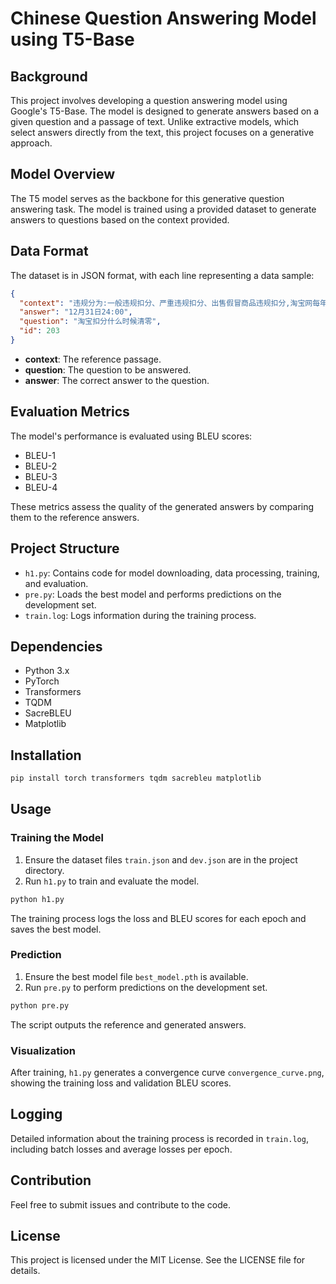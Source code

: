 # Chinese Question Answering Model using T5-Base

## Background

This project involves developing a question answering model using Google's T5-Base. The model is designed to generate answers based on a given question and a passage of text. Unlike extractive models, which select answers directly from the text, this project focuses on a generative approach.

## Model Overview

The T5 model serves as the backbone for this generative question answering task. The model is trained using a provided dataset to generate answers to questions based on the context provided.

## Data Format

The dataset is in JSON format, with each line representing a data sample:

```json
{
  "context": "违规分为:一般违规扣分、严重违规扣分、出售假冒商品违规扣分,淘宝网每年12月31日24:00点会对符合条件的扣分做清零处理,详情如下:|温馨提醒:由于出售假冒商品24≤N<48分,当年的24分不清零,所以会存在第一年和第二年的不同计分情况。",
  "answer": "12月31日24:00",
  "question": "淘宝扣分什么时候清零",
  "id": 203
}
```

- **context**: The reference passage.
- **question**: The question to be answered.
- **answer**: The correct answer to the question.

## Evaluation Metrics

The model's performance is evaluated using BLEU scores:
- BLEU-1
- BLEU-2
- BLEU-3
- BLEU-4

These metrics assess the quality of the generated answers by comparing them to the reference answers.

## Project Structure

- `h1.py`: Contains code for model downloading, data processing, training, and evaluation.
- `pre.py`: Loads the best model and performs predictions on the development set.
- `train.log`: Logs information during the training process.

## Dependencies

- Python 3.x
- PyTorch
- Transformers
- TQDM
- SacreBLEU
- Matplotlib

## Installation

```bash
pip install torch transformers tqdm sacrebleu matplotlib
```

## Usage

### Training the Model

1. Ensure the dataset files `train.json` and `dev.json` are in the project directory.
2. Run `h1.py` to train and evaluate the model.

```bash
python h1.py
```

The training process logs the loss and BLEU scores for each epoch and saves the best model.

### Prediction

1. Ensure the best model file `best_model.pth` is available.
2. Run `pre.py` to perform predictions on the development set.

```bash
python pre.py
```

The script outputs the reference and generated answers.

### Visualization

After training, `h1.py` generates a convergence curve `convergence_curve.png`, showing the training loss and validation BLEU scores.

## Logging

Detailed information about the training process is recorded in `train.log`, including batch losses and average losses per epoch.

## Contribution

Feel free to submit issues and contribute to the code.

## License

This project is licensed under the MIT License. See the LICENSE file for details.
